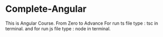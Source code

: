 # Complete-Angular
This is Angular Course. From Zero to Advance
For run ts file type : tsc <file name> in terminal. and for run js file type : node <file name> in terminal. 
